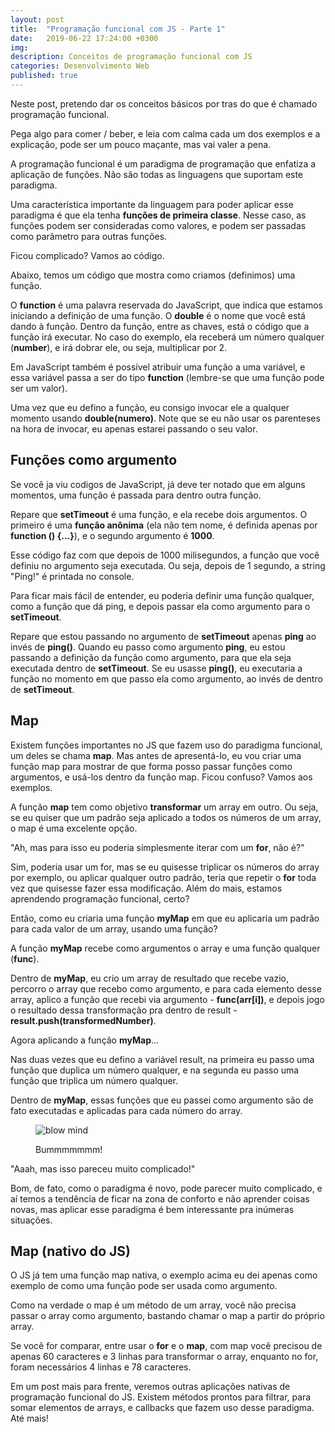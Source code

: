 ```yaml
---
layout: post
title:  "Programação funcional com JS - Parte 1"
date:   2019-06-22 17:24:00 +0300
img:
description: Conceitos de programação funcional com JS
categories: Desenvolvimento Web
published: true
---
```


<p>Neste post, pretendo dar os conceitos básicos por tras do que é chamado programação funcional.</p>

<p>Pega algo para comer / beber, e leia com calma cada um dos exemplos e a explicação, pode ser um pouco maçante, mas vai valer a pena.</p>

<p>A programação funcional é um paradigma de programação que enfatiza a aplicação de funções. Não são todas as linguagens que suportam este paradigma.</p>

<p>Uma característica importante da linguagem para poder aplicar esse paradigma é que ela tenha <strong>funções de primeira classe</strong>. Nesse caso, as funções podem ser consideradas como valores, e podem ser passadas como parâmetro para outras funções.</p>

<p>Ficou complicado? Vamos ao código.</p>

<p>Abaixo, temos um código que mostra como criamos (definimos) uma função.</p>

<script src="https://gist.github.com/HugoTamaki/a775c77ecf2a8b8c75eb4b713133bcbe.js"></script>

<p>O <strong>function</strong> é uma palavra reservada do JavaScript, que indica que estamos iniciando a definição de uma função. O <strong>double</strong> é o nome que você está dando à função. Dentro da função, entre as chaves, está o código que a função irá executar. No caso do exemplo, ela receberá um número qualquer (<strong>number</strong>), e irá dobrar ele, ou seja, multiplicar por 2.</p>

<p>Em JavaScript também é possível atribuir uma função a uma variável, e essa variável passa a ser do tipo <strong>function</strong> (lembre-se que uma função pode ser um valor).</p>

<script src="https://gist.github.com/HugoTamaki/5f25950a064dc870588eaac074f0d158.js"></script>

<p>Uma vez que eu defino a função, eu consigo invocar ele a qualquer momento usando <strong>double(numero)</strong>. Note que se eu não usar os parenteses na hora de invocar, eu apenas estarei passando o seu valor.</p>

<script src="https://gist.github.com/HugoTamaki/368e0d69cce679e5b45020f7065bf448.js"></script>

<h2>Funções como argumento</h2>

<p>Se você ja viu codigos de JavaScript, já deve ter notado que em alguns momentos, uma função é passada para dentro outra função.</p>

<script src="https://gist.github.com/HugoTamaki/cc900f4effa5aa9af8828c79e1ceafb8.js"></script>

<p>Repare que <strong>setTimeout</strong> é uma função, e ela recebe dois argumentos. O primeiro é uma <strong>função anônima</strong> (ela não tem nome, é definida apenas por <strong>function () {...}</strong>), e o segundo argumento é <strong>1000</strong>.</p>

<p>Esse código faz com que depois de 1000 milisegundos, a função que você definiu no argumento seja executada. Ou seja, depois de 1 segundo, a string "Ping!" é printada no console.</p>

<p>Para ficar mais fácil de entender, eu poderia definir uma função qualquer, como a função que dá ping, e depois passar ela como argumento para o <strong>setTimeout</strong>.</p>

<script src="https://gist.github.com/HugoTamaki/a6bdcf30aff151b77822474597356007.js"></script>

<p>Repare que estou passando no argumento de <strong>setTimeout</strong> apenas <strong>ping</strong> ao invés de <strong>ping()</strong>. Quando eu passo como argumento <strong>ping</strong>, eu estou passando a definição da função como argumento, para que ela seja executada dentro de <strong>setTimeout</strong>. Se eu usasse <strong>ping()</strong>, eu executaria a função no momento em que passo ela como argumento, ao invés de dentro de <strong>setTimeout</strong>.</p>

<h2>Map</h2>

<p>Existem funções importantes no JS que fazem uso do paradigma funcional, um deles se chama <strong>map</strong>. Mas antes de apresentá-lo, eu vou criar uma função map para mostrar de que forma posso passar funções como argumentos, e usá-los dentro da função map. Ficou confuso? Vamos aos exemplos.</p>

<p>A função <strong>map</strong> tem como objetivo <strong>transformar</strong> um array em outro. Ou seja, se eu quiser que um padrão seja aplicado a todos os números de um array, o map é uma excelente opção.</p>

<p>"Ah, mas para isso eu poderia simplesmente iterar com um <strong>for</strong>, não é?"</p>

<script src="https://gist.github.com/HugoTamaki/8976228b4cbee26c344edfe0ae6ce0e7.js"></script>

<p>Sim, poderia usar um for, mas se eu quisesse triplicar os números do array por exemplo, ou aplicar qualquer outro padrão, teria que repetir o <strong>for</strong> toda vez que quisesse fazer essa modificação. Além do mais, estamos aprendendo programação funcional, certo?</p>

<p>Então, como eu criaria uma função <strong>myMap</strong> em que eu aplicaria um padrão para cada valor de um array, usando uma função?</p>

<script src="https://gist.github.com/HugoTamaki/685f072997c9782027764c5a56ce1818.js"></script>

<p>A função <strong>myMap</strong> recebe como argumentos o array e uma função qualquer (<strong>func</strong>).</p>

<p>Dentro de <strong>myMap</strong>, eu crio um array de resultado que recebe vazio, percorro o array que recebo como argumento, e para cada elemento desse array, aplico a função que recebi via argumento - <strong>func(arr[i])</strong>, e depois jogo o resultado dessa transformação pra dentro de result - <strong>result.push(transformedNumber)</strong>.</p>

<p>Agora aplicando a função <strong>myMap</strong>...</p>

<script src="https://gist.github.com/HugoTamaki/44152f55267938efa616ff446d85da60.js"></script>

<p>Nas duas vezes que eu defino a variável result, na primeira eu passo uma função que duplica um número qualquer, e na segunda eu passo uma função que triplica um número qualquer.</p>

<p>Dentro de <strong>myMap</strong>, essas funções que eu passei como argumento são de fato executadas e aplicadas para cada número do array.</p>

<figure>
  <p>
    <img src="https://media.giphy.com/media/26ufdipQqU2lhNA4g/source.gif" alt="blow mind" class="center-img">
  </p>
  <figcaption>
    Bummmmmmm!
  </figcaption>
</figure>

<p>"Aaah, mas isso pareceu muito complicado!"</p>

<p>Bom, de fato, como o paradigma é novo, pode parecer muito complicado, e aí temos a tendência de ficar na zona de conforto e não aprender coisas novas, mas aplicar esse paradigma é bem interessante pra inúmeras situações.</p>

<h2>Map (nativo do JS)</h2>

<p>O JS já tem uma função map nativa, o exemplo acima eu dei apenas como exemplo de como uma função pode ser usada como argumento.</p>

<p>Como na verdade o map é um método de um array, você não precisa passar o array como argumento, bastando chamar o map a partir do próprio array.</p>

<script src="https://gist.github.com/HugoTamaki/c09d6a755cb2ded88246e7dd749fd523.js"></script>

<p>Se você for comparar, entre usar o <strong>for</strong> e o <strong>map</strong>, com map você precisou de apenas 60 caracteres e 3 linhas para transformar o array, enquanto no for, foram necessários 4 linhas e 78 caracteres.</p>

<script src="https://gist.github.com/HugoTamaki/5d4b43ad1649554366cf8bfc94ba85e8.js"></script>

<p>Em um post mais para frente, veremos outras aplicações nativas de programação funcional do JS. Existem métodos prontos para filtrar, para somar elementos de arrays, e callbacks que fazem uso desse paradigma. Até mais!</p>